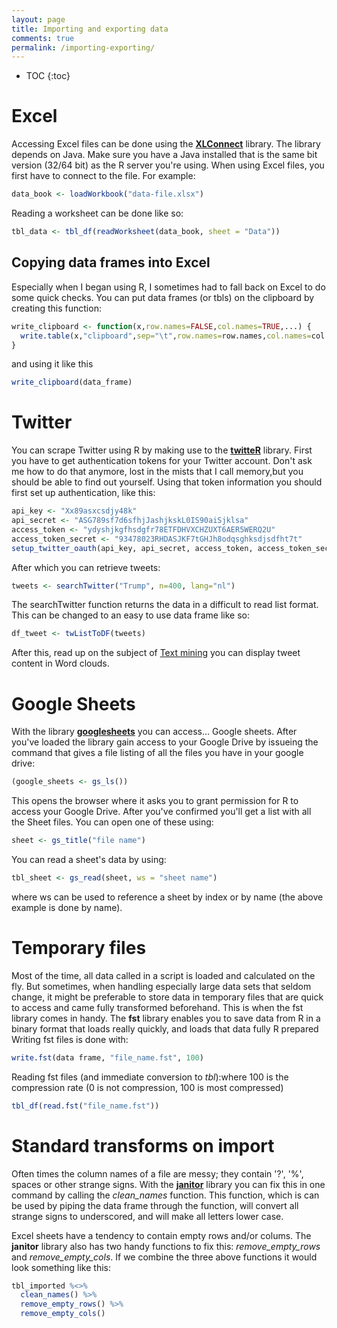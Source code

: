 ```yaml
---
layout: page
title: Importing and exporting data
comments: true
permalink: /importing-exporting/
---
```


* TOC 
{:toc}

# Excel

Accessing Excel files can be done using the **[XLConnect](https://cran.r-project.org/web/packages/XLConnect/vignettes/XLConnect.pdf)** library. The library depends on Java. Make sure you have a Java installed that is the same bit version (32/64 bit) as the R server you're using. When using Excel files, you first have to connect to the file. For example: 

```r
data_book <- loadWorkbook("data-file.xlsx")
```
Reading a worksheet can be done like so: 

```r
tbl_data <- tbl_df(readWorksheet(data_book, sheet = "Data"))
```

## Copying data frames into Excel

Especially when I began using R, I sometimes had to fall back on Excel to do some quick checks. You can put data frames (or tbls) on the clipboard by creating this function: 

```r
write_clipboard <- function(x,row.names=FALSE,col.names=TRUE,...) {
  write.table(x,"clipboard",sep="\t",row.names=row.names,col.names=col.names,...) 
} 
``` 
and using it like this

```r
write_clipboard(data_frame)
```

# Twitter

You can scrape Twitter using R by making use to the **[twitteR](https://www.rdocumentation.org/packages/twitteR)** library. First you have to get authentication tokens for your Twitter account. Don't ask me how to do that anymore, lost in the mists that I call memory,but you should be able to find out yourself. Using that token information you should first set up authentication, like this: 

```r
api_key <- "Xx89asxcsdjy48k" 
api_secret <- "ASG789sf7d6sfhjJashjkskL0IS90aiSjklsa" 
access_token <- "ydyshjkgfhsdgfr78ETFDHVXCHZUXT6AER5WERQ2U" 
access_token_secret <- "93478023RHDASJKF7tGHJh8odqsghksdjsdfht7t" 
setup_twitter_oauth(api_key, api_secret, access_token, access_token_secret)
```

After which you can retrieve tweets: 

```r
tweets <- searchTwitter("Trump", n=400, lang="nl")
```

The searchTwitter function returns the data in a difficult to read list format. This can be changed to an easy to use data frame like so: 

```r
df_tweet <- twListToDF(tweets)
```

After this, read up on the subject of [Text mining](#TheRPages-Textmining) you can display tweet content in Word clouds.

# Google Sheets

With the library **[googlesheets](https://cran.r-project.org/web/packages/googlesheets/vignettes/basic-usage.html)** you can access... Google sheets. After you've loaded the library gain access to your Google Drive by issueing the command that gives a file listing of all the files you have in your google drive: 

```r
(google_sheets <- gs_ls())
```

This opens the browser where it asks you to grant permission for R to access your Google Drive. After you've confirmed you'll get a list with all the Sheet files. You can open one of these using: 

```r
sheet <- gs_title("file name")
```

You can read a sheet's data by using: 

```r
tbl_sheet <- gs_read(sheet, ws = "sheet name")
```

where ws can be used to reference a sheet by index or by name (the above example is done by name).

# Temporary files

Most of the time, all data called in a script is loaded and calculated on the fly. But sometimes, when handling especially large data sets that seldom change, it might be preferable to store data in temporary files that are quick to access and came fully transformed beforehand. This is when the fst library comes in handy. The **fst** library enables you to save data from R in a binary format that loads really quickly, and loads that data fully R prepared Writing fst files is done with: 

```r
write.fst(data frame, "file_name.fst", 100)
```

Reading fst files (and immediate conversion to _tbl_):where 100 is the compression rate (0 is not compression, 100 is most compressed)

```r
tbl_df(read.fst("file_name.fst"))
```

# Standard transforms on import

Often times the column names of a file are messy; they contain '?', '%', spaces or other strange signs. With the **[janitor](https://www.rdocumentation.org/packages/janitor)** library you can fix this in one command by calling the _clean_names_ function. This function, which is can be used by piping the data frame through the function, will convert all strange signs to underscored, and will make all letters lower case.

Excel sheets have a tendency to contain empty rows and/or colums. The **janitor** library also has two handy functions to fix this: _remove_empty_rows_ and _remove_empty_cols_. If we combine the three above functions it would look something like this:

```r
tbl_imported %<>%
  clean_names() %>%
  remove_empty_rows() %>%
  remove_empty_cols() 
```
